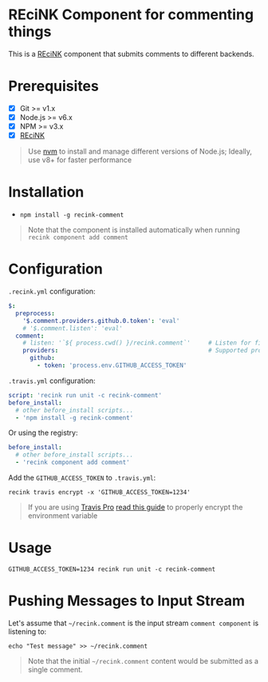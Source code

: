 REciNK Component for commenting things
======================================

This is a [REciNK](https://github.com/MitocGroup/recink) component that submits comments to different backends.

# Prerequisites

- [x] Git >= v1.x
- [x] Node.js >= v6.x
- [x] NPM >= v3.x
- [x] [REciNK](https://github.com/MitocGroup/recink#installation)

> Use [nvm](https://github.com/creationix/nvm#installation) to install and
manage different versions of Node.js; Ideally, use v8+ for faster performance


# Installation

- `npm install -g recink-comment`

> Note that the component is installed automatically when running `recink component add comment`


# Configuration

`.recink.yml` configuration:

```yaml
$:
  preprocess:
    '$.comment.providers.github.0.token': 'eval'
    # '$.comment.listen': 'eval'
  comment:
    # listen: '`${ process.cwd() }/recink.comment`'     # Listen for file input (including initial content; think "tail -f")
    providers:                                          # Supported providers: github
      github:
        - token: 'process.env.GITHUB_ACCESS_TOKEN'
```

`.travis.yml` configuration:

```yaml
script: 'recink run unit -c recink-comment'  
before_install:
  # other before_install scripts...
  - 'npm install -g recink-comment'
```

Or using the registry: 

```yaml
before_install:
  # other before_install scripts...
  - 'recink component add comment'
```

Add the `GITHUB_ACCESS_TOKEN` to `.travis.yml`:

```
recink travis encrypt -x 'GITHUB_ACCESS_TOKEN=1234'
```

> If you are using [Travis Pro](https://travis-ci.com/) [read this guide](https://github.com/MitocGroup/recink/blob/master/docs/guide.md#configuring-github-project) to properly encrypt the environment variable


# Usage

```
GITHUB_ACCESS_TOKEN=1234 recink run unit -c recink-comment
```


# Pushing Messages to Input Stream

Let's assume that `~/recink.comment` is the input stream `comment component` is listening to:

```
echo "Test message" >> ~/recink.comment
```

> Note that the initial `~/recink.comment` content would be submitted as a single comment.
